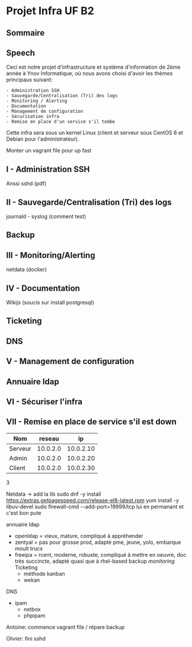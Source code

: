 # Projet Infra UF B2


## Sommaire

## Speech

Ceci est notre projet d'infrastructure et système d'information de 2ème année à Ynov Informatique, où nous avons choisi d'avoir les thèmes principaux suivant:

    - Administration SSH
    - Sauvegarde/Centralisation (Tri) des logs
    - Monitoring / Alerting
    - Documentation
    - Management de configuration
    - Sécurisation infra
    - Remise en place d'un service s'il tombe

Cette infra sera sous un kernel Linux (client et serveur sous CentOS 8 et Debian pour l'administrateur).

Monter un vagrant file pour up fast

## I - Administration SSH

Anssi sshd (pdf)

## II - Sauvegarde/Centralisation (Tri) des logs

journald - syslog (comment test)

## Backup

## III - Monitoring/Alerting 

netdata (docker)

## IV - Documentation

Wikijs (soucis sur install postgresql)


## Ticketing

## DNS

## V - Management de configuration

## Annuaire ldap

## VI - Sécuriser l'infra

## VII - Remise en place de service s'il est down







Nom | reseau | ip
--- | --- | ---
Serveur | 10.0.2.0 | 10.0.2.10
Admin | 10.0.2.0 | 10.0.2.20
Client | 10.0.2.0 | 10.0.2.30
3



Netdata -> add la lib 
sudo dnf -y install https://extras.getpagespeed.com/release-el8-latest.rpm
yum install -y libuv-devel
sudo firewall-cmd --add-port=19999/tcp lui en permanant
et c'est bon pute

annuaire ldap 
  * openldap = vieux, mature, compliqué à appréhender
  * zentyal = pas pour grosse prod, adapté pme, jeune, yolo, embarque moult trucs
  * freeipa = rcent, moderne, robuste, compliqué à mettre en oeuvre, doc très succincte, adapté quasi que à rhel-based
backup
*monitoring*
Ticketing
    * méthode kanban
    * wekan

DNS
  * ipam
    * netbox
    * phpipam


Antoine:
  commence vagrant file / répare backup

Olivier:
  fini sshd